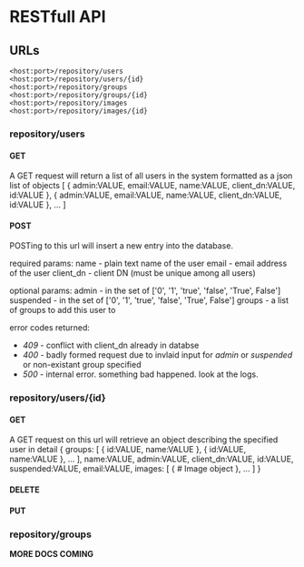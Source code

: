 
# RESTfull API

## URLs

    <host:port>/repository/users
    <host:port>/repository/users/{id}
    <host:port>/repository/groups
    <host:port>/repository/groups/{id}
    <host:port>/repository/images
    <host:port>/repository/images/{id}


### repository/users
#### GET
A GET request will return a list of all users in the system formatted as a json list of objects
    [
      {
        admin:VALUE,
        email:VALUE,
        name:VALUE,
        client_dn:VALUE,
        id:VALUE
      },
      {
        admin:VALUE,
        email:VALUE,
        name:VALUE,
        client_dn:VALUE,
        id:VALUE
      },
      ...
    ]

#### POST
POSTing to this url will insert a new entry into the database.

required params:
    name        - plain text name of the user
    email       - email address of the user
    client_dn   - client DN (must be unique among all users)

optional params:
    admin       - in the set of ['0', '1', 'true', 'false', 'True', False']
    suspended   - in the set of ['0', '1', 'true', 'false', 'True', False']
    groups      - a list of groups to add this user to

error codes returned:
* *409* - conflict with client_dn already in databse
* *400* - badly formed request due to invlaid input for *admin* or *suspended* or non-existant group specified
* *500* - internal error.  something bad happened.  look at the logs.

### repository/users/{id}
#### GET
A GET request on this url will retrieve an object describing the specified user in detail
    {
      groups: [
        {
          id:VALUE,
          name:VALUE
        },
        {
          id:VALUE,
          name:VALUE
        },
        ...
      ],
      name:VALUE,
      admin:VALUE,
      client_dn:VALUE,
      id:VALUE,
      suspended:VALUE,
      email:VALUE,
      images: [
        {
          # Image object
        },
        ...
      ]
    }

#### DELETE

#### PUT


### repository/groups

**MORE DOCS COMING**




